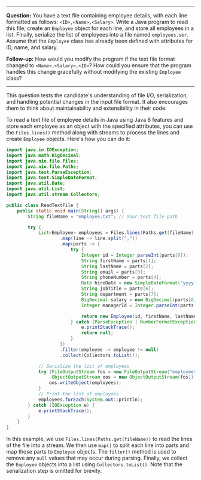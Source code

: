 
---

**Question:** You have a text file containing employee details, with each line formatted as follows: `<ID>,<Name>,<Salary>`. Write a Java program to read this file, create an `Employee` object for each line, and store all employees in a list. Finally, serialize the list of employees into a file named `employees.ser`. Assume that the `Employee` class has already been defined with attributes for ID, name, and salary.

**Follow-up:** How would you modify the program if the text file format changed to `<Name>,<Salary>,<ID>`? How could you ensure that the program handles this change gracefully without modifying the existing `Employee` class?

---

This question tests the candidate's understanding of file I/O, serialization, and handling potential changes in the input file format. It also encourages them to think about maintainability and extensibility in their code.


To read a text file of employee details in Java using Java 8 features and store each employee as an object with the specified attributes, you can use the `Files.lines()` method along with streams to process the lines and create `Employee` objects. Here's how you can do it:

```java
import java.io.IOException;
import java.math.BigDecimal;
import java.nio.file.Files;
import java.nio.file.Paths;
import java.text.ParseException;
import java.text.SimpleDateFormat;
import java.util.Date;
import java.util.List;
import java.util.stream.Collectors;

public class ReadTextFile {
    public static void main(String[] args) {
        String fileName = "employee.txt"; // Your text file path

        try {
            List<Employee> employees = Files.lines(Paths.get(fileName))
                    .map(line -> line.split(","))
                    .map(parts -> {
                        try {
                            Integer id = Integer.parseInt(parts[0]);
                            String firstName = parts[1];
                            String lastName = parts[2];
                            String email = parts[3];
                            String phoneNumber = parts[4];
                            Date hireDate = new SimpleDateFormat("yyyy-MM-dd").parse(parts[5]);
                            String jobTitle = parts[6];
                            String department = parts[7];
                            BigDecimal salary = new BigDecimal(parts[8]);
                            Integer managerId = Integer.parseInt(parts[9]);

                            return new Employee(id, firstName, lastName, email, phoneNumber, hireDate, jobTitle, department, salary, managerId);
                        } catch (ParseException | NumberFormatException e) {
                            e.printStackTrace();
                            return null;
                        }
                    })
                    .filter(employee -> employee != null)
                    .collect(Collectors.toList());

            // Serialize the list of employees
            try (FileOutputStream fos = new FileOutputStream("employees.ser");
                 ObjectOutputStream oos = new ObjectOutputStream(fos)) {
                oos.writeObject(employees);
            }
            // Print the list of employees
            employees.forEach(System.out::println);
        } catch (IOException e) {
            e.printStackTrace();
        }
    }
}
```

In this example, we use `Files.lines(Paths.get(fileName))` to read the lines of the file into a stream. We then use `map()` to split each line into parts and map those parts to `Employee` objects. The `filter()` method is used to remove any `null` values that may occur during parsing. Finally, we collect the `Employee` objects into a list using `Collectors.toList()`. Note that the serialization step is omitted for brevity.